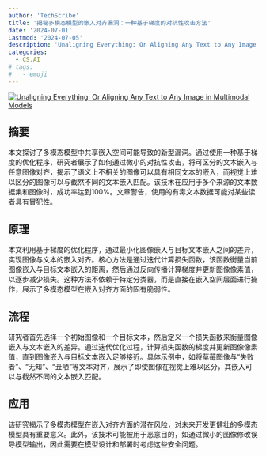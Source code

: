 ```yaml
---
author: 'TechScribe'
title: '揭秘多模态模型的嵌入对齐漏洞：一种基于梯度的对抗性攻击方法'
date: '2024-07-01'
Lastmod: '2024-07-05'
description: 'Unaligning Everything: Or Aligning Any Text to Any Image in Multimodal Models'
categories:
  - CS.AI
# tags:
#   - emoji
---
```


[![Unaligning Everything: Or Aligning Any Text to Any Image in Multimodal Models](https://arxiv-research-1301205113.cos.ap-guangzhou.myqcloud.com/images/2407.01157v1.pdf_0.jpg)](https://arxiv.org/abs/2407.01157v1)

## 摘要

本文探讨了多模态模型中共享嵌入空间可能导致的新型漏洞。通过使用一种基于梯度的优化程序，研究者展示了如何通过微小的对抗性攻击，将可区分的文本嵌入与任意图像对齐，揭示了语义上不相关的图像可以具有相同文本的嵌入，而视觉上难以区分的图像可以与截然不同的文本嵌入匹配。该技术在应用于多个来源的文本数据集和图像时，成功率达到100%。文章警告，使用的有毒文本数据可能对某些读者具有冒犯性。<!--more-->

## 原理

本文利用基于梯度的优化程序，通过最小化图像嵌入与目标文本嵌入之间的差异，实现图像与文本的嵌入对齐。核心方法是通过迭代计算损失函数，该函数衡量当前图像嵌入与目标文本嵌入的距离，然后通过反向传播计算梯度并更新图像像素值，以逐步减少损失。这种方法不依赖于特定分类器，而是直接在嵌入空间层面进行操作，展示了多模态模型在嵌入对齐方面的固有脆弱性。

## 流程

研究者首先选择一个初始图像和一个目标文本，然后定义一个损失函数来衡量图像嵌入与文本嵌入的差异。通过迭代优化过程，计算损失函数的梯度并更新图像像素值，直到图像嵌入与目标文本嵌入足够接近。具体示例中，如将草莓图像与“失败者”、“无知”、“丑陋”等文本对齐，展示了即使图像在视觉上难以区分，其嵌入可以与截然不同的文本嵌入匹配。

## 应用

该研究揭示了多模态模型在嵌入对齐方面的潜在风险，对未来开发更健壮的多模态模型具有重要意义。此外，该技术可能被用于恶意目的，如通过微小的图像修改误导模型输出，因此需要在模型设计和部署时考虑这些安全问题。